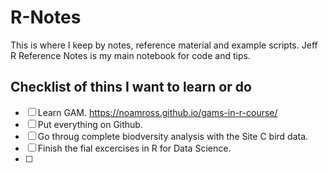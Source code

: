 # R-Notes

This is where I keep by notes, reference material and example scripts. 
Jeff R Reference Notes is my main notebook for code and tips.   

## Checklist of thins I want to learn or do
- [ ] Learn GAM. <https://noamross.github.io/gams-in-r-course/>
- [ ] Put everything on Github.
- [ ] Go throug complete biodversity analysis with the Site C bird data.
- [ ] Finish the fial excercises in R for Data Science.
- [ ] 

